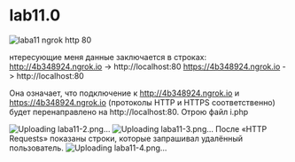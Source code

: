 # lab11.0
![laba11](https://user-images.githubusercontent.com/99552669/172923930-9326e99c-8a7b-4012-b63e-8b2b15298930.png)
ngrok http 80

нтересующие меня данные заключается в строках: http://4b348924.ngrok.io -> http://localhost:80 https://4b348924.ngrok.io -> http://localhost:80

Она означает, что подключение к http://4b348924.ngrok.io и https://4b348924.ngrok.io (протоколы HTTP и HTTPS соответственно) будет перенаправлено на http://localhost:80. Отрою файл i.php

![Uploading laba11-2.png…]()
![Uploading laba11-3.png…]()
После «HTTP Requests» показаны строки, которые запрашивал удалённый пользователь.
![Uploading laba11-4.png…]()
